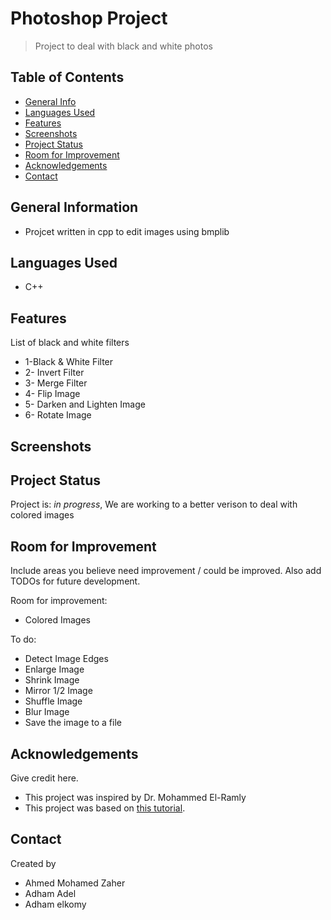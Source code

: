 # Photoshop Project
> Project to deal with black and white photos

## Table of Contents
* [General Info](#general-information)
* [Languages Used](#languages-used)
* [Features](#features)
* [Screenshots](#screenshots)
* [Project Status](#project-status)
* [Room for Improvement](#room-for-improvement)
* [Acknowledgements](#acknowledgements)
* [Contact](#contact)
<!-- * [License](#license) -->


## General Information
- Projcet written in cpp to edit images using bmplib
<!-- You don't have to answer all the questions - just the ones relevant to your project. -->


## Languages Used
- C++


## Features
List of black and white filters
- 1-Black & White Filter
- 2- Invert Filter
- 3- Merge Filter
- 4- Flip Image
- 5- Darken and Lighten Image
- 6- Rotate Image


## Screenshots
<!-- If you have screenshots you'd like to share, include them here. -->




## Project Status
Project is: _in progress_, We are working to a better verison to deal with colored images

## Room for Improvement
Include areas you believe need improvement / could be improved. Also add TODOs for future development.

Room for improvement:
- Colored Images

To do:
- Detect Image Edges
- Enlarge Image
- Shrink Image
- Mirror 1/2 Image
- Shuffle Image
- Blur Image
- Save the image to a file


## Acknowledgements
Give credit here.
- This project was inspired by Dr. Mohammed El-Ramly
- This project was based on [this tutorial](https://ai.stanford.edu/~syyeung/cvweb/applications.html).


## Contact
Created by
- Ahmed Mohamed Zaher
- Adham Adel
- Adham elkomy


